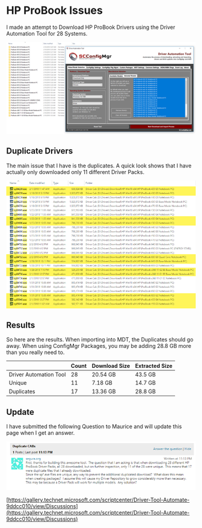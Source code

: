 # HP ProBook Issues

I made an attempt to Download HP ProBook Drivers using the Driver Automation Tool for 28 Systems.

![](../../../.gitbook/assets/2018-02-10_22-35-01.png)

## Duplicate Drivers

The main issue that I have is the duplicates. A quick look shows that I have actually only downloaded only 11 different Driver Packs.

![](../../../.gitbook/assets/2018-02-10_22-37-04b.png)

## Results

So here are the results. When importing into MDT, the Duplicates should go away. When using ConfigMgr Packages, you may be adding 28.8 GB more than you really need to.

|  | Count | Download Size | Extracted Size |
| :--- | :--- | :--- | :--- |
| Driver Automation Tool | 28 | 20.54 GB | 43.5 GB |
| Unique | 11 | 7.18 GB | 14.7 GB |
| Duplicates | 17 | 13.36 GB | 28.8 GB |

## Update

I have submitted the following Question to Maurice and will update this page when I get an answer.

![](../../../.gitbook/assets/2018-02-10_23-13-14.png)

[https://gallery.technet.microsoft.com/scriptcenter/Driver-Tool-Automate-9ddcc010/view/Discussions](https://gallery.technet.microsoft.com/scriptcenter/Driver-Tool-Automate-9ddcc010/view/Discussions)

